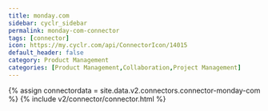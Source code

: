 ```yaml
---
title: monday.com
sidebar: cyclr_sidebar
permalink: monday-com-connector
tags: [connector]
icon: https://my.cyclr.com/api/ConnectorIcon/14015
default_header: false
category: Product Management
categories: [Product Management,Collaboration,Project Management]
---
```

{% assign connectordata = site.data.v2.connectors.connector-monday-com %}
{% include v2/connector/connector.html %}	